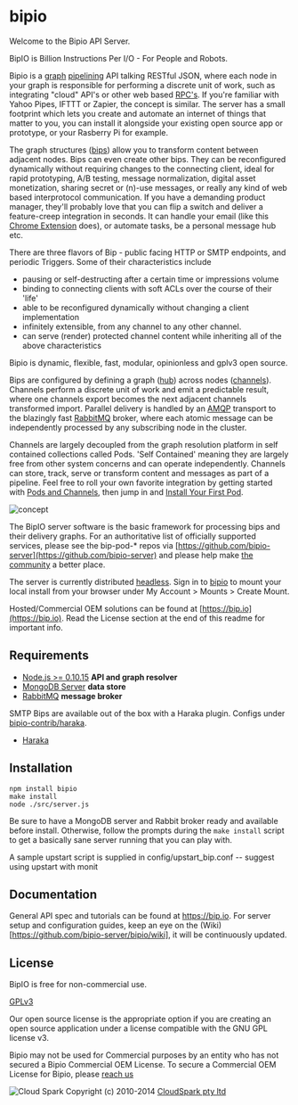 bipio
=========

Welcome to the Bipio API Server. 

BipIO is Billion Instructions Per I/O - For People and Robots.  

Bipio is a [graph](http://en.wikipedia.org/wiki/Directed_graph) <a href="http://en.wikipedia.org/wiki/Pipeline_(software)">pipelining</a>
API talking RESTful JSON, where each node in your graph is responsible for performing a discrete unit of work, such as integrating "cloud" API's or other web 
based [RPC's](http://en.wikipedia.org/wiki/Remote_procedure_call).  If you're familiar with Yahoo Pipes, IFTTT or Zapier, the concept
is similar.  The server has a small footprint which lets you create and automate an internet of things that matter to you, you
can install it alongside your existing open source app or prototype, or your Rasberry Pi for example.

The graph structures ([bips](https://bip.io/docs/resource/rest/bip)) allow you to transform content between adjacent nodes.  Bips can even create other bips.
They can be reconfigured dynamically without requiring changes to the connecting client, ideal for rapid prototyping, A/B testing,
message normalization, digital asset monetization, sharing secret or (n)-use messages, or really any kind of web based interprotocol communication.
If you have a demanding product manager, they'll probably love that you can flip a switch and deliver a feature-creep integration in seconds.
It can handle your email (like this [Chrome Extension](http://goo.gl/ZVIkfr) does), or automate tasks, be a personal message hub etc.

There are three flavors of Bip - public facing HTTP or SMTP endpoints, and periodic Triggers.  Some of their characteristics include

 - pausing or self-destructing after a certain time or impressions volume
 - binding to connecting clients with soft ACLs over the course of their 'life'
 - able to be reconfigured dynamically without changing a client implementation
 - infinitely extensible, from any channel to any other channel.
 - can serve (render) protected channel content while inheriting all of the above characteristics

Bipio is dynamic, flexible, fast, modular, opinionless and gplv3 open source.

Bips are configured by defining a graph ([hub](https://bip.io/docs/resource/rest/bip#resource_rest_bip_hubs)) across nodes ([channels](https://bip.io/docs/resource/rest/channel)).
Channels perform a discrete unit of work and emit a predictable result, where one channels export becomes the next adjacent channels transformed import.
Parallel delivery is handled by an [AMQP](http://en.wikipedia.org/wiki/Advanced_Message_Queuing_Protocol) transport to the blazingly 
fast [RabbitMQ](http://www.rabbitmq.com/) broker, where each atomic message can be independently processed by any subscribing node in the cluster.

Channels are largely decoupled from the graph resolution platform in self contained collections called Pods.  'Self Contained' meaning they are largely free
from other system concerns and can operate independently.  Channels can store, track, serve or transform content and messages as part of a pipeline.  Feel free to roll your 
own favorite integration by getting started with [Pods and Channels](https://github.com/bipio-server/bipio/wiki/Pods-and-Channels),
then jump in and [Install Your First Pod](https://github.com/bipio-server/bipio/wiki/Getting-Started-:--Installing-Pods).

![concept](https://bip.io/static/img/docs/bip_concept.png)

The BipIO server software is the basic framework for processing bips and their delivery graphs.  For an authoritative list of officially
supported services, please see the bip-pod-* repos via [https://github.com/bipio-server](https://github.com/bipio-server) and please help make 
[the community](https://groups.google.com/forum/#!forum/bipio-api) a better place.

The server is currently distributed [headless](http://en.wikipedia.org/wiki/Headless_system).  Sign in to [bipio](https://bip.io)
to mount your local install from your browser under My Account > Mounts > Create Mount.

Hosted/Commercial OEM solutions can be found at [https://bip.io](https://bip.io). Read the License section at the end of this readme for important info.

Requirements
-

  - [Node.js >= 0.10.15](http://nodejs.org) **API and graph resolver**
  - [MongoDB Server](http://www.mongodb.org) **data store**
  - [RabbitMQ](http://www.rabbitmq.com) **message broker**

SMTP Bips are available out of the box with a Haraka plugin.  Configs under [bipio-contrib/haraka](https://github.com/bipio-server/bipio-contrib).

  - [Haraka](https://github.com/baudehlo/Haraka)

## Installation

    npm install bipio
    make install
    node ./src/server.js

Be sure to have a MongoDB server and Rabbit broker ready and available before install.  Otherwise, follow the prompts
during the `make install` script to get a basically sane server running that you can play with.

A sample upstart script is supplied in config/upstart_bip.conf -- suggest using upstart with monit

## Documentation

General API spec and tutorials can be found at https://bip.io.  For server setup and configuration guides,
keep an eye on the (Wiki)[https://github.com/bipio-server/bipio/wiki], it will be continuously updated.

## License

BipIO is free for non-commercial use.

[GPLv3](http://www.gnu.org/copyleft/gpl.html)

Our open source license is the appropriate option if you are creating an open source application under a license compatible with the GNU GPL license v3. 

Bipio may not be used for Commercial purposes by an entity who has not secured a Bipio Commercial OEM License.  To secure a Commercial OEM License for Bipio,
please [reach us](mailto:enquiries@cloudspark.com.au)

![Cloud Spark](http://www.cloudspark.com.au/cdn/static/img/cs_logo.png "Cloud Spark - Rapid Web Stacks Built Beautifully")
Copyright (c) 2010-2014  [CloudSpark pty ltd](http://www.cloudspark.com.au)
